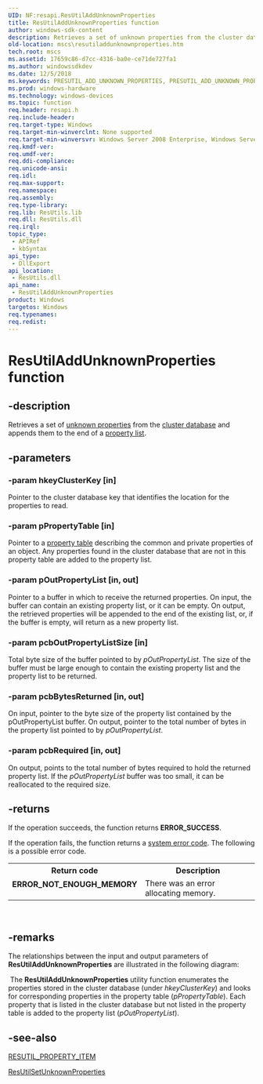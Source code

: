 ```yaml
---
UID: NF:resapi.ResUtilAddUnknownProperties
title: ResUtilAddUnknownProperties function
author: windows-sdk-content
description: Retrieves a set of unknown properties from the cluster database and appends them to the end of a property list.
old-location: mscs\resutiladdunknownproperties.htm
tech.root: mscs
ms.assetid: 17659c86-d7cc-4316-ba0e-ce71de727fa1
ms.author: windowssdkdev
ms.date: 12/5/2018
ms.keywords: PRESUTIL_ADD_UNKNOWN_PROPERTIES, PRESUTIL_ADD_UNKNOWN_PROPERTIES function [Failover Cluster], ResUtilAddUnknownProperties, ResUtilAddUnknownProperties function [Failover Cluster], _wolf_resutiladdunknownproperties, mscs.resutiladdunknownproperties, resapi/PRESUTIL_ADD_UNKNOWN_PROPERTIES, resapi/ResUtilAddUnknownProperties
ms.prod: windows-hardware
ms.technology: windows-devices
ms.topic: function
req.header: resapi.h
req.include-header: 
req.target-type: Windows
req.target-min-winverclnt: None supported
req.target-min-winversvr: Windows Server 2008 Enterprise, Windows Server 2008 Datacenter
req.kmdf-ver: 
req.umdf-ver: 
req.ddi-compliance: 
req.unicode-ansi: 
req.idl: 
req.max-support: 
req.namespace: 
req.assembly: 
req.type-library: 
req.lib: ResUtils.lib
req.dll: ResUtils.dll
req.irql: 
topic_type:
 - APIRef
 - kbSyntax
api_type:
 - DllExport
api_location:
 - ResUtils.dll
api_name:
 - ResUtilAddUnknownProperties
product: Windows
targetos: Windows
req.typenames: 
req.redist: 
---
```


# ResUtilAddUnknownProperties function


## -description


Retrieves a set of  <a href="https://msdn.microsoft.com/1a4cc421-48b0-4dbe-8a1d-778f40cb77be">unknown properties</a> from the  <a href="https://msdn.microsoft.com/d2c1a9c0-7e87-4a3c-9a1a-7f1756f97804">cluster database</a> and appends them to the end of a  <a href="https://msdn.microsoft.com/57312b32-01cf-48e8-b61f-6095e23bb580">property list</a>.


## -parameters




### -param hkeyClusterKey [in]

Pointer to the cluster database key that identifies the location for the properties to read.


### -param pPropertyTable [in]

Pointer to a  <a href="https://msdn.microsoft.com/48591d73-606b-42b4-9711-4f7a84e9e971">property table</a> describing the common and private properties of an object. Any properties found in the cluster database that are not in this property table are added to the property list.


### -param pOutPropertyList [in, out]

Pointer to a buffer in which to receive the returned properties. On input, the buffer can contain an existing property list, or it can be empty. On output, the retrieved properties will be appended to the end of the existing list, or, if the buffer is empty, will return as a new property list.


### -param pcbOutPropertyListSize [in]

Total byte size of the buffer pointed to by <i>pOutPropertyList</i>. The size of the buffer must be large enough to contain the existing property list and the property list to be returned.


### -param pcbBytesReturned [in, out]

On input, pointer to the byte size of the property list contained by the pOutPropertyList buffer. On output, pointer to the total number of bytes in the property list pointed to by <i>pOutPropertyList</i>.


### -param pcbRequired [in, out]

On output, points to the total number of bytes required to hold the returned property list. If the <i>pOutPropertyList</i> buffer was too small, it can be reallocated to the required size.


## -returns



If the operation succeeds, the function returns <b>ERROR_SUCCESS</b>.

If the operation fails, 
the function returns a <a href="https://msdn.microsoft.com/4a3a8feb-a05f-4614-8f04-1f507da7e5b7">system error code</a>. The following is a possible error code.

<table>
<tr>
<th>Return code</th>
<th>Description</th>
</tr>
<tr>
<td width="40%">
<dl>
<dt><b>ERROR_NOT_ENOUGH_MEMORY</b></dt>
</dl>
</td>
<td width="60%">
There was an error allocating memory.

</td>
</tr>
</table>
 




## -remarks



The relationships between the input and output parameters of  <b>ResUtilAddUnknownProperties</b> are illustrated in the following diagram:

<img alt="" border="0" src="./images/resutil.png"/>
The  <b>ResUtilAddUnknownProperties</b> utility function enumerates the properties stored in the cluster database (under <i>hkeyClusterKey</i>) and looks for corresponding properties in the property table (<i>pPropertyTable</i>). Each property that is listed in the cluster database but not listed in the property table is added to the property list (<i>pOutPropertyList</i>).




## -see-also




<a href="https://msdn.microsoft.com/f65ee50f-59f7-44db-ad69-b29b3e693c7e">RESUTIL_PROPERTY_ITEM</a>



<a href="https://msdn.microsoft.com/ee729a3d-9d10-459c-b57d-de17f29d8ae8">ResUtilSetUnknownProperties</a>
 

 

